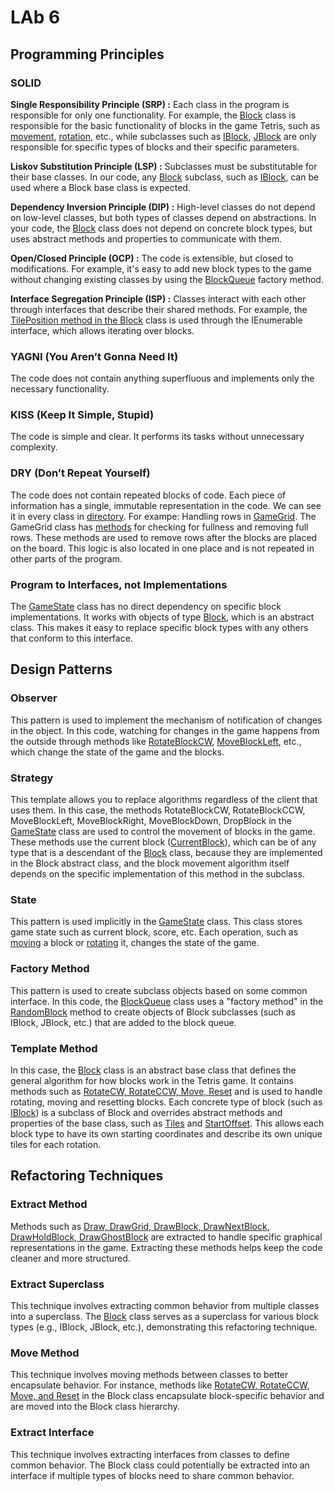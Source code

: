 # LAb 6

## Programming Principles

### SOLID

**Single Responsibility Principle (SRP) :** Each class in the program is responsible for only one functionality. For example, the [Block](./ClassLibraryForTetris/Block.cs) class is responsible for the basic 
functionality of blocks in the game Tetris, such as [movement](./ClassLibraryForTetris/Block.cs#L44-L48), [rotation](./ClassLibraryForTetris/Block.cs#L27-L42), etc., while subclasses such as [IBlock](./ClassLibraryForTetris/Blocks/Iblock.cs), [JBlock](./ClassLibraryForTetris/Blocks/JBlock.cs) 
are only responsible for specific types of blocks and their specific parameters.

**Liskov Substitution Principle (LSP) :** Subclasses must be substitutable for their base classes. In our code, any [Block](./ClassLibraryForTetris/Block.cs) subclass, such as 
[IBlock](./ClassLibraryForTetris/Blocks/Iblock.cs), can be used where a Block base class is expected.

**Dependency Inversion Principle (DIP) :** High-level classes do not depend on low-level classes, but both types of classes depend on abstractions. In your code, the 
[Block](./ClassLibraryForTetris/Block.cs) class does not depend on concrete block types, but uses abstract methods and properties to communicate with them.

**Open/Closed Principle (OCP) :** The code is extensible, but closed to modifications. For example, it's easy to add new block types to the game without 
changing existing classes by using the [BlockQueue](./ClassLibraryForTetris/BlockQueue.cs#L23-L31) factory method.

**Interface Segregation Principle (ISP) :** Classes interact with each other through interfaces that describe their shared methods. For example, the [TilePosition
method in the Block](./ClassLibraryForTetris/Block.cs#L19-L25) class is used through the IEnumerable interface, which allows iterating over blocks.

### YAGNI (You Aren’t Gonna Need It)

The code does not contain anything superfluous and implements only the necessary functionality.

### KISS (Keep It Simple, Stupid)

The code is simple and clear. 
It performs its tasks without unnecessary complexity.

### DRY (Don’t Repeat Yourself)

The code does not contain repeated blocks of code. 
Each piece of information has a single, immutable representation in the code.
We can see it in every class in [directory](./ClassLibraryForTetris). 
For exampe: Handling rows in [GameGrid](./ClassLibraryForTetris/GameGrid.cs). The GameGrid class has [methods](./ClassLibraryForTetris/GameGrid.cs#L27-L92) for checking for 
fullness and removing full rows. These methods are used to remove rows after the blocks are placed on the board. This logic is also located in one place and is not repeated in other parts of the program.

### Program to Interfaces, not Implementations

The [GameState](./ClassLibraryForTetris/GameState.cs) class has no direct dependency on specific block implementations. It works with objects of type [Block](./ClassLibraryForTetris/Block.cs), which is 
an abstract class. This makes it easy to replace specific block types with any others that conform to this interface.


## Design Patterns

### Observer

This pattern is used to implement the mechanism of notification of changes in the object. In this code, watching for changes in the game happens from the outside through methods like 
[RotateBlockCW](./ClassLibraryForTetris/GameState.cs#L77-L85), [MoveBlockLeft](./ClassLibraryForTetris/GameState.cs#L97-L105), etc., which change the state of the game and the blocks.

### Strategy 

This template allows you to replace algorithms regardless of the client that uses them. In this case, the methods RotateBlockCW, RotateBlockCCW, MoveBlockLeft, MoveBlockRight, MoveBlockDown, DropBlock in the [GameState](./ClassLibraryForTetris/GameState.cs) class are used to control the movement of blocks in the game. These methods use the current block ([CurrentBlock](./ClassLibraryForTetris/GameState.cs#L3-L25)), which can be of any type that is a descendant of the [Block](./ClassLibraryForTetris/Block.cs) class, because they are implemented in the Block abstract class, and the block movement algorithm itself depends on the specific implementation of this method in the subclass.

### State 

This pattern is used implicitly in the [GameState](./ClassLibraryForTetris/GameState.cs) class. This class stores game state such as current block, score, etc. Each operation, such as 
[moving](./ClassLibraryForTetris/GameState.cs#L97-L105) a block or [rotating](./ClassLibraryForTetris/GameState.cs#L77-L85) it, changes the state of the game.

### Factory Method 

This pattern is used to create subclass objects based on some common interface. In this code, the [BlockQueue](./ClassLibraryForTetris/BlockQueue.cs) class uses a "factory method" in the 
[RandomBlock](./ClassLibraryForTetris/BlockQueue.cs#L23-L31) method to create objects of Block subclasses (such as IBlock, JBlock, etc.) that are added to the block queue.

### Template Method

In this case, the [Block](./ClassLibraryForTetris/Block.cs) class is an abstract base class that defines the general algorithm for how blocks work in the Tetris game. It contains methods such as [RotateCW, RotateCCW, Move, Reset](./ClassLibraryForTetris/Block.cs#L27-L57) and is used to handle rotating, moving and resetting blocks.
Each concrete type of block (such as [IBlock](./ClassLibraryForTetris/Blocks/Iblock.cs)) is a subclass of Block and overrides abstract methods and properties of the base class, such as [Tiles](./ClassLibraryForTetris/Blocks/Iblock.cs#L5-L11) and [StartOffset](./ClassLibraryForTetris/Blocks/Iblock.cs#L14). This allows each block type to have its own starting coordinates and describe its own unique tiles for each rotation.


## Refactoring Techniques 

### Extract Method

Methods such as [Draw, DrawGrid, DrawBlock, DrawNextBlock, DrawHoldBlock, DrawGhostBlock](./Tetris/MainWindow.xaml.cs#L96-L155) are extracted to handle specific graphical representations in the game. Extracting these methods helps keep the code cleaner and more structured.

### Extract Superclass

This technique involves extracting common behavior from multiple classes into a superclass. The [Block](./ClassLibraryForTetris/Block.cs) class serves as a superclass for various block types (e.g., IBlock, JBlock, etc.), demonstrating this refactoring technique.

### Move Method

This technique involves moving methods between classes to better encapsulate behavior. For instance, methods like [RotateCW, RotateCCW, Move, and Reset](./ClassLibraryForTetris/Block.cs#L27-L57) in the Block class encapsulate block-specific behavior and are moved into the Block class hierarchy.

### Extract Interface 
This technique involves extracting interfaces from classes to define common behavior. The Block class could potentially be extracted into an interface if multiple types of blocks need to share common behavior.
